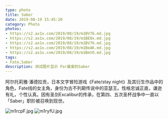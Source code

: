 ```yaml
---
type: photo
title: Saber
date: 2019-08-19 15:45:20
category: Photo
photos:
- https://s2.ax1x.com/2019/08/19/m1BV76.md.jpg
- https://s2.ax1x.com/2019/08/19/m1BE0x.md.jpg
- https://s2.ax1x.com/2019/08/19/m1BV76.md.jpg
- https://s2.ax1x.com/2019/08/19/m1BeAK.md.jpg
- https://s2.ax1x.com/2019/08/19/m1BmtO.md.jpg
tags:
- Fate,Saber
description: 测试图片显示 For最爱的Saber
---
```


阿尔托莉雅·潘德拉贡，日本文字冒险游戏《Fate/stay night》及其衍生作品中的角色，Fate线的女主角，身份为古不列颠传说中的亚瑟王。性格忠诚正直，谦逊有礼，个性认真。因有圣剑Excalibur的传承，在第四、五次圣杯战争中一直以「Saber」职阶被召唤到现世。

<!-- more -->

![m1rcpF.jpg](https://s2.ax1x.com/2019/08/19/m1rcpF.jpg)
![m1ryfU.jpg](https://s2.ax1x.com/2019/08/19/m1ryfU.jpg)


